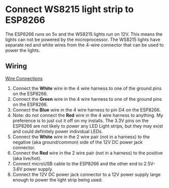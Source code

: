 # Connect WS8215 light strip to ESP8266

The ESP8266 runs on 5v and the WS8215 lights run on 12V.  This means the lights can not be powered by the microprocessor.  The WS8215 lights have separate red and white wires from the 4-wire connector that can be used to power the lights.

## Wiring

[Wire Connections](/wled/images/wiring.jpg)

1. Connect the **White** wire in the 4 wire harness to one of the ground pins on the ESP8266.
2. Connect the **Green** wire in the 4 wire harness to one of the ground pins on the ESP8266.
3. Connect the **Blue** wire in the 4 wire harness to pin D4 on the ESP8266.
4. Note: do not connect the **Red** wire in the 4 wire harness to anything. My preference is to just cut it off on my installs.  The 3.3V pins on the ESP8266 are not likely to power any LED Light strips, but they may exist and could definitely power individual LEDs.
5. Connect the **White** wire in the 2 wire pair (not in a harness) to the negative (aka ground/common) side of the 12V DC power jack connector.
6. Connect the **Red** wire in the 2 wire pair (not in a harness) to the positive (aka live/hot).
7. Connect microUSB cable to the ESP8266 and the other end to 2.5V-3.6V power supply.
8. Connect the 12V DC power jack connector to a 12V power supply large enough to power the light strip being used.
